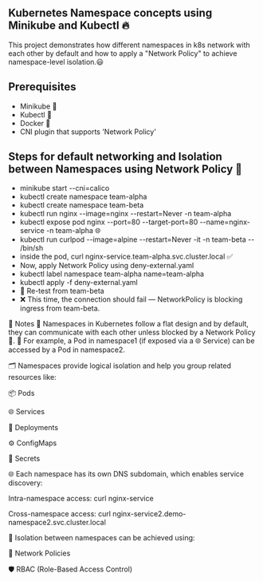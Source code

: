 ## Kubernetes Namespace concepts using Minikube and Kubectl :fire:

This project demonstrates how different namespaces in k8s network with each other by default and how to apply a "Network Policy" to  achieve namespace-level isolation.:smiley:
## Prerequisites
- Minikube 🚜
- Kubectl 🧰
- Docker 	🐳
- CNI plugin that supports 'Network Policy'

## Steps for default networking and  Isolation between Namespaces using Network Policy 	🔐
- minikube start --cni=calico
- kubectl create namespace team-alpha
- kubectl create namespace team-beta
- kubectl run nginx --image=nginx --restart=Never -n team-alpha
- kubectl expose pod nginx --port=80 --target-port=80 --name=nginx-service -n team-alpha 🌐
- kubectl run curlpod --image=alpine --restart=Never -it -n team-beta -- /bin/sh
- inside the pod, curl nginx-service.team-alpha.svc.cluster.local ✅
- Now, apply Network Policy using deny-external.yaml
- kubectl label namespace team-alpha name=team-alpha
- kubectl apply -f deny-external.yaml
- 🔁 Re-test from team-beta
- ❌ This time, the connection should fail — NetworkPolicy is blocking ingress from team-beta.



📝 Notes
🧱 Namespaces in Kubernetes follow a flat design and by default, they can communicate with each other unless blocked by a Network Policy 🔐.
🔄 For example, a Pod in namespace1 (if exposed via a 🌐 Service) can be accessed by a Pod in namespace2.

🗂️ Namespaces provide logical isolation and help you group related resources like:

📦 Pods

🌐 Services

🚀 Deployments

⚙️ ConfigMaps

🔑 Secrets

🌐 Each namespace has its own DNS subdomain, which enables service discovery:

Intra-namespace access: curl nginx-service

Cross-namespace access: curl nginx-service2.demo-namespace2.svc.cluster.local

🚫 Isolation between namespaces can be achieved using:

🔐 Network Policies

🛡️ RBAC (Role-Based Access Control)